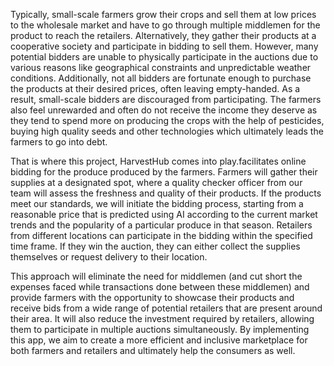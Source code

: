 Typically, small-scale farmers grow their crops and sell them at low prices to the wholesale market and have to go through multiple middlemen for the product to reach the retailers. Alternatively, they gather their products at a cooperative society and participate in bidding to sell them. However, many potential bidders are unable to physically participate in the auctions due to various reasons like geographical constraints and unpredictable weather conditions. Additionally, not all bidders are fortunate enough to purchase the products at their desired prices, often leaving empty-handed. As a result, small-scale bidders are discouraged from participating. The farmers also feel unrewarded and often do not receive the income they deserve as they tend to spend more on producing the crops with the help of pesticides, buying high quality seeds and other technologies which ultimately leads the farmers to go into debt.

That is where this project, HarvestHub comes into play.facilitates online bidding for the produce produced by the farmers. Farmers will gather their supplies at a designated spot, where a quality checker officer from our team will assess the freshness and quality of their products. If the products meet our standards, we will initiate the bidding process, starting from a reasonable price that is predicted using AI according to the current market trends and the popularity of a particular produce in that season. Retailers from different locations can participate in the bidding within the specified time frame. If they win the auction, they can either collect the supplies themselves or request delivery to their location.

This approach will eliminate the need for middlemen (and cut short the expenses faced while transactions done between these middlemen) and provide farmers with the opportunity to showcase their products and receive bids from a wide range of potential retailers that are present around their area. It will also reduce the investment required by retailers, allowing them to participate in multiple auctions simultaneously. By implementing this app, we aim to create a more efficient and inclusive marketplace for both farmers and retailers and ultimately help the consumers as well.
